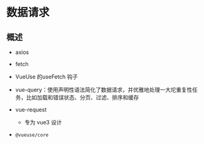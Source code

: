 # 数据请求

## 概述

+ axios
+ fetch
+ VueUse 的useFetch 钩子
+ vue-query：使用声明性语法简化了数据请求，并优雅地处理一大坨重复性任务，比如加载和错误状态、分页、过滤、排序和缓存

+ vue-request

  + 专为 vue3 设计

+ `@vueuse/core`
